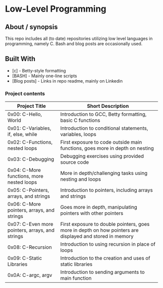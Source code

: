 # Low-Level Programming

## About / synopsis
This repo includes all (to date) repositories utilizing low level languages in programming, namely C. Bash and blog posts are occasionally used.

## Built With

* [c] - Betty-style formatting
* [BASH] - Mainly one-line scripts
* [Blog posts] - Links in repo readme, mainly on Linkedin

### Project contents

| Project Title | Short Description |
| --- | --- |
|0x00: C-Hello, World|Introduction to GCC, Betty formatting, basic C functions|
|0x01: C-Variables, if, else, while|Introduction to conditional statements, variables, loops|
|0x02: C-Functions, nested loops|First exposure to code outside main functions, goes more in depth on nesting|
|0x03: C-Debugging|Debugging exercises using provided source code|
|0x04: C-More functions, more nested loops|More in depth/challenging tasks using nesting and loops|
|0x05: C-Pointers, arrays, and strings|Introduction to pointers, including arrays and strings|
|0x06: C-More pointers, arrays, and strings|Goes more in depth, manipulating pointers with other pointers|
|0x07: C-Even more pointers, arrays, and strings|First exposure to double pointers, goes more in depth on how pointers are displayed and stored in memory|
|0x08: C-Recursion|Introduction to using recursion in place of loops|
|0x09: C-Static Libraries|Introduction to the creation and uses of static libraries|
|0x0A: C-argc, argv|Introduction to sending arguments to main function|